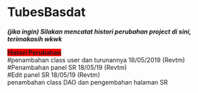 # TubesBasdat

<b ><i > (jika ingin) Silakan mencatat histori perubahan project di sini, terimakasih wkwk </i > </b > </br > 

<b style="background-color:red" > Histori Perubahan </b > </br >
#penambahan class user dan turunannya 18/05/2019 (Revtm) </br >
#Penambahan panel SR 18/05/19 (Revtm) </br >
#Edit panel SR 18/05/19 (Revtm) </br >
penambahan class DAO dan pengembahan halaman SR </br >

